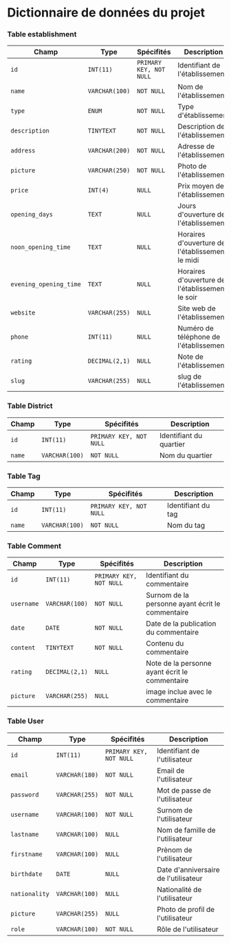 # Dictionnaire de données du projet

### Table establishment

| Champ  | Type           | Spécifités              | Description                      |
| ------ | -------------- | ----------------------- | -------------------------------- |
| `id`   | `INT(11)`      | `PRIMARY KEY, NOT NULL` | Identifiant de l'établissement |
| `name` | `VARCHAR(100)` | `NOT NULL`              | Nom de l'établissement         |
| `type` | `ENUM`         | `NOT NULL`              | Type d'établissement           |
| `description` | `TINYTEXT`         | `NOT NULL`              | Description de l'établissement           |
| `address` | `VARCHAR(200)`         | `NOT NULL`              | Adresse de l'établissement           |
| `picture` | `VARCHAR(250)`         | `NOT NULL`              | Photo de l'établissement           |
| `price` | `INT(4)`         | `NULL`              | Prix moyen de l'établissement           |
| `opening_days` | `TEXT`         | `NULL`              | Jours d'ouverture de l'établissement           |
| `noon_opening_time` | `TEXT`         | `NULL`              | Horaires d'ouverture de l'établissement le midi           |
| `evening_opening_time` | `TEXT`         | `NULL`              | Horaires d'ouverture de l'établissement le soir           |
| `website` | `VARCHAR(255)`         | `NULL`              | Site web de l'établissement           |
| `phone` | `INT(11)`         | `NULL`              | Numéro de téléphone de l'établissement           |
| `rating` | `DECIMAL(2,1)`         | `NULL`              | Note de l'établissement           |
| `slug` | `VARCHAR(255)`         | `NULL`              | slug de l'établissement           |



### Table District

| Champ  | Type           | Spécifités              | Description                      |
| ------ | -------------- | ----------------------- | -------------------------------- |
| `id`   | `INT(11)`      | `PRIMARY KEY, NOT NULL` | Identifiant du quartier |
| `name` | `VARCHAR(100)` | `NOT NULL`              | Nom du quartier         |



### Table Tag

| Champ  | Type           | Spécifités              | Description                      |
| ------ | -------------- | ----------------------- | -------------------------------- |
| `id`   | `INT(11)`      | `PRIMARY KEY, NOT NULL` | Identifiant du tag |
| `name` | `VARCHAR(100)` | `NOT NULL`              | Nom du tag        |



### Table Comment

| Champ  | Type           | Spécifités              | Description                      |
| ------ | -------------- | ----------------------- | -------------------------------- |
| `id`   | `INT(11)`      | `PRIMARY KEY, NOT NULL` | Identifiant du commentaire |
| `username` | `VARCHAR(100)` | `NOT NULL`              | Surnom de la personne ayant écrit le commentaire        |
| `date` | `DATE` | `NOT NULL`              | Date de la publication du commentaire         |
| `content` | `TINYTEXT` | `NOT NULL`              | Contenu du commentaire         |
| `rating` | `DECIMAL(2,1)` | `NULL`              | Note de la personne ayant écrit le commentaire         |
| `picture` | `VARCHAR(255)` | `NULL`              | image inclue avec le commentaire         |



### Table User

| Champ  | Type           | Spécifités              | Description                      |
| ------ | -------------- | ----------------------- | -------------------------------- |
| `id`   | `INT(11)`      | `PRIMARY KEY, NOT NULL` | Identifiant de l'utilisateur |
| `email`   | `VARCHAR(180)`      | `NOT NULL` | Email de l'utilisateur |
| `password`   | `VARCHAR(255)`      | `NOT NULL` | Mot de passe de l'utilisateur |
| `username`   | `VARCHAR(100)`      | `NOT NULL` | Surnom de l'utilisateur |
| `lastname`   | `VARCHAR(100)`      | `NULL` | Nom de famille de l'utilisateur |
| `firstname`   | `VARCHAR(100)`      | `NULL` | Prènom de l'utilisateur |
| `birthdate`   | `DATE`      | `NULL` | Date d'anniversaire de l'utilisateur |
| `nationality`   | `VARCHAR(100)`      | `NULL` | Nationalité de l'utilisateur |
| `picture`   | `VARCHAR(255)`      | `NULL` | Photo de profil de l'utilisateur |
| `role`   | `VARCHAR(100)`      | `NOT NULL` | Rôle de l'utilisateur |
